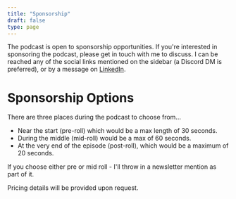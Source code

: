 ```yaml
---
title: "Sponsorship"
draft: false
type: page
---
```


The podcast is open to sponsorship opportunities. If you're interested in sponsoring the podcast, please get in touch with me to discuss. I can be reached any of the social links mentioned on the sidebar (a Discord DM is preferred), or by a message on [LinkedIn](https://www.linkedin.com/in/danclarkeuk/).

# Sponsorship Options

There are three places during the podcast to choose from...

* Near the start (pre-roll) which would be a max length of 30 seconds.
* During the middle (mid-roll) would be a max of 60 seconds.
* At the very end of the episode (post-roll), which would be a maximum of 20 seconds.

If you choose either pre or mid roll - I'll throw in a newsletter mention as part of it.

Pricing details will be provided upon request.

